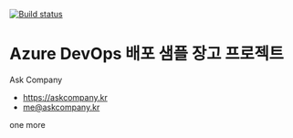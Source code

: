 [![Build status](https://dev.azure.com/revhat/demo/_apis/build/status/demo-Python%20package-CI)](https://dev.azure.com/revhat/demo/_build/latest?definitionId=1)

# Azure DevOps 배포 샘플 장고 프로젝트

Ask Company

+ https://askcompany.kr
+ me@askcompany.kr

one more

